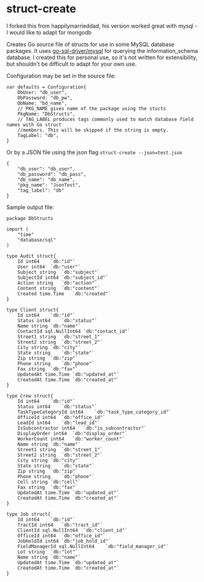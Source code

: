 struct-create
=============

I forked this from happilymarrieddad, his version worked great with mysql - I would like to adapt for mongodb

Creates Go source file of structs for use in some MySQL database packages. It uses [go-sql-driver/mysql](https://github.com/go-sql-driver/mysql) for querying the information_schema database. I created this for personal use, so it's not written for extensibility, but shouldn't be difficult to adapt for your own use.

Configuration may be set in the source file:
```
var defaults = Configuration{
	DbUser: "db_user",
	DbPassword: "db_pw",
	DbName: "bd_name",
	// PKG_NAME gives name of the package using the stucts
	PkgName: "DbStructs",
	// TAG_LABEL produces tags commonly used to match database field names with Go struct
	//members. This will be skipped if the string is empty.
	TagLabel: "db",
}
```

Or by a JSON file using the json flag `struct-create --json=test.json`
```
{
	"db_user": "db_user",
	"db_password": "db_pass",
	"db_name": "db_name",
	"pkg_name": "JsonTest",
	"tag_label": "db"
}
```

Sample output file:
```
package DbStructs

import (
	"time"
	"database/sql"
)

type Audit struct{
	Id int64	`db:"id"`
	User int64	`db:"user"`
	Subject string	`db:"subject"`
	SubjectId int64	`db:"subject_id"`
	Action string	`db:"action"`
	Content string	`db:"content"`
	Created time.Time	`db:"created"`
}

type Client struct{
	Id int64	`db:"id"`
	Status int64	`db:"status"`
	Name string	`db:"name"`
	ContactId sql.NullInt64	`db:"contact_id"`
	Street1 string	`db:"street_1"`
	Street2 string	`db:"street_2"`
	City string	`db:"city"`
	State string	`db:"state"`
	Zip string	`db:"zip"`
	Phone string	`db:"phone"`
	Fax string	`db:"fax"`
	UpdatedAt time.Time	`db:"updated_at"`
	CreatedAt time.Time	`db:"created_at"`
}

type Crew struct{
	Id int64	`db:"id"`
	Status int64	`db:"status"`
	TaskTypeCategoryId int64	`db:"task_type_category_id"`
	OfficeId int64	`db:"office_id"`
	LeadId int64	`db:"lead_id"`
	IsSubcontractor int64	`db:"is_subcontractor"`
	DisplayOrder int64	`db:"display_order"`
	WorkerCount int64	`db:"worker_count"`
	Name string	`db:"name"`
	Street1 string	`db:"street_1"`
	Street2 string	`db:"street_2"`
	City string	`db:"city"`
	State string	`db:"state"`
	Zip string	`db:"zip"`
	Phone string	`db:"phone"`
	Cell string	`db:"cell"`
	Fax string	`db:"fax"`
	UpdatedAt time.Time	`db:"updated_at"`
	CreatedAt time.Time	`db:"created_at"`
}

type Job struct{
	Id int64	`db:"id"`
	TractId int64	`db:"tract_id"`
	ClientId sql.NullInt64	`db:"client_id"`
	OfficeId int64	`db:"office_id"`
	JobHoldId int64	`db:"job_hold_id"`
	FieldManagerId sql.NullInt64	`db:"field_manager_id"`
	Lot string	`db:"lot"`
	Name string	`db:"name"`
	UpdatedAt time.Time	`db:"updated_at"`
	CreatedAt time.Time	`db:"created_at"`
}
```
